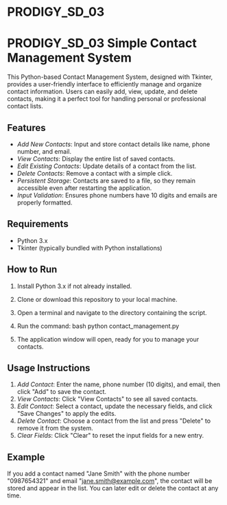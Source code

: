# PRODIGY_SD_03

# PRODIGY_SD_03 Simple Contact Management System

This Python-based Contact Management System, designed with Tkinter, provides a user-friendly interface to efficiently manage and organize contact information. Users can easily add, view, update, and delete contacts, making it a perfect tool for handling personal or professional contact lists.

## Features

- *Add New Contacts*: Input and store contact details like name, phone number, and email.
- *View Contacts*: Display the entire list of saved contacts.
- *Edit Existing Contacts*: Update details of a contact from the list.
- *Delete Contacts*: Remove a contact with a simple click.
- *Persistent Storage*: Contacts are saved to a file, so they remain accessible even after restarting the application.
- *Input Validation*: Ensures phone numbers have 10 digits and emails are properly formatted.

## Requirements

- Python 3.x
- Tkinter (typically bundled with Python installations)

## How to Run

1. Install Python 3.x if not already installed.
2. Clone or download this repository to your local machine.
3. Open a terminal and navigate to the directory containing the script.
4. Run the command:
   bash
   python contact_management.py
   
5. The application window will open, ready for you to manage your contacts.

## Usage Instructions

1. *Add Contact*: Enter the name, phone number (10 digits), and email, then click "Add" to save the contact.
2. *View Contacts*: Click "View Contacts" to see all saved contacts.
3. *Edit Contact*: Select a contact, update the necessary fields, and click "Save Changes" to apply the edits.
4. *Delete Contact*: Choose a contact from the list and press "Delete" to remove it from the system.
5. *Clear Fields*: Click "Clear" to reset the input fields for a new entry.

## Example

If you add a contact named "Jane Smith" with the phone number "0987654321" and email "jane.smith@example.com", the contact will be stored and appear in the list. You can later edit or delete the contact at any time.
